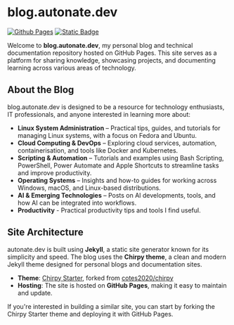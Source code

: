 # blog.autonate.dev

[![Github Pages](https://img.shields.io/badge/github%20pages-121013?style=for-the-badge&logo=github&logoColor=white)](https://autonate.dev)
[![Static Badge](https://img.shields.io/badge/made_with-Jekyll-red)](https://jekyllrb.com/)

Welcome to **blog.autonate.dev**, my personal blog and technical documentation repository hosted on GitHub Pages. This site serves as a platform for sharing knowledge, showcasing projects, and documenting learning across various areas of technology.

## About the Blog

blog.autonate.dev is designed to be a resource for technology enthusiasts, IT professionals, and anyone interested in learning more about:

- **Linux System Administration** – Practical tips, guides, and tutorials for managing Linux systems, with a focus on Fedora and Ubuntu.
- **Cloud Computing & DevOps** – Exploring cloud services, automation, containerisation, and tools like Docker and Kubernetes.
- **Scripting & Automation** – Tutorials and examples using Bash Scripting, PowerShell, Power Automate and Apple Shortcuts to streamline tasks and improve productivity.
- **Operating Systems** – Insights and how-to guides for working across Windows, macOS, and Linux-based distributions.
- **AI & Emerging Technologies** – Posts on AI developments, tools, and how AI can be integrated into workflows.
- **Productivity** - Practical productivity tips and tools I find useful.

## Site Architecture

autonate.dev is built using **Jekyll**, a static site generator known for its simplicity and speed. The blog uses the **Chirpy theme**, a clean and modern Jekyll theme designed for personal blogs and documentation sites.

- **Theme**: [Chirpy Starter](https://github.com/cotes2020/chirpy-starter), forked from [cotes2020/chirpy](https://github.com/cotes2020/chirpy)
- **Hosting**: The site is hosted on **GitHub Pages**, making it easy to maintain and update.

If you're interested in building a similar site, you can start by forking the Chirpy Starter theme and deploying it with GitHub Pages.
